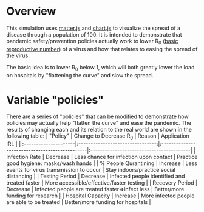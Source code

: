 # Overview
This simulation uses [matter.js](https://brm.io/matter-js/) and [chart.js](https://www.chartjs.org/) to visualize the spread of a disease through a population of 100. It is intended to demonstrate that pandemic safety/prevention policies actually work to lower R<sub>0</sub> ([basic reproductive number](https://youtu.be/5TJ8RJiQPYA)) of a virus and how that relates to easing the spread of the virus.

The basic idea is to lower R<sub>0</sub> below 1, which will both greatly lower the load on hospitals by "flattening the curve" and slow the spread.

# Variable "policies"
There are a series of "policies" that can be modified to demonstrate how policies may actually help "flatten the curve" and ease the pandemic. The results of changing each and its relation to the real world are shown in the following table:
| "Policy"              | Change to Decrease R<sub>0</sub> | Reason                                         | Application IRL                          |
| :---------------------|:--------------------------------:|:-----------------------------------------------|:-----------------------------------------|
| Infection Rate        | Decrease                         | Less chance for infection upon contact         | Practice good hygiene: masks/wash hands  |
| % People Qurantining  | Increase                         | Less events for virus transmission to occur    | Stay indoors/practice social distancing  |
| Testing Period        | Decrease                         | Infected people identified and treated faster  | More accessible/effective/faster testing |
| Recovery Period       | Decrease                         | Infected people are treated faster⇒infect less | Better/more funding for research         |
| Hospital Capacity     | Increase                         | More infected people are able to be treated    | Better/more funding for hospitals        |
